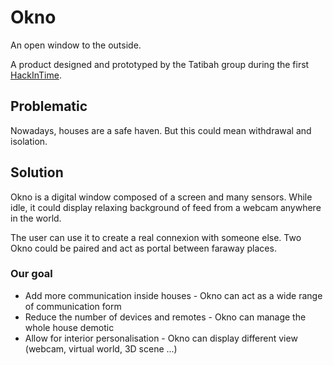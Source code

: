 # Okno

An open window to the outside.

A product designed and prototyped by the Tatibah group during the first [HackInTime](https://twitter.com/hashtag/hackintime).

## Problematic

Nowadays, houses are a safe haven. But this could mean withdrawal and isolation.

## Solution

Okno is a digital window composed of a screen and many sensors.
While idle, it could display relaxing background of feed from a webcam anywhere in the world.

The user can use it to create a real connexion with someone else. Two Okno could be paired and act as portal between faraway places.

### Our goal

 - Add more communication inside houses - Okno can act as a wide range of communication form
 - Reduce the number of devices and remotes - Okno can manage the whole house demotic
 - Allow for interior personalisation - Okno can display different view (webcam, virtual world, 3D scene ...)
